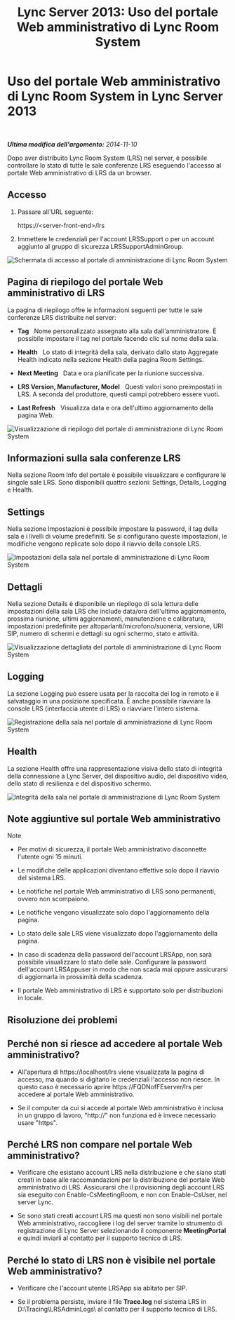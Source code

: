 ﻿---
title: 'Lync Server 2013: Uso del portale Web amministrativo di Lync Room System'
TOCTitle: Uso del portale Web amministrativo di Lync Room System
ms:assetid: c387b2a3-3e42-4642-af72-88126ed2820f
ms:mtpsurl: https://technet.microsoft.com/it-it/library/Dn743660(v=OCS.15)
ms:contentKeyID: 62268996
ms.date: 08/24/2015
mtps_version: v=OCS.15
ms.translationtype: HT
---

# Uso del portale Web amministrativo di Lync Room System in Lync Server 2013

 

_**Ultima modifica dell'argomento:** 2014-11-10_

Dopo aver distribuito Lync Room System (LRS) nel server, è possibile controllare lo stato di tutte le sale conferenze LRS eseguendo l'accesso al portale Web amministrativo di LRS da un browser.

## Accesso

1.  Passare all'URL seguente:
    
    https://\<server-front-end\>/lrs

2.  Immettere le credenziali per l'account LRSSupport o per un account aggiunto al gruppo di sicurezza LRSSupportAdminGroup.

![Schermata di accesso al portale di amministrazione di Lync Room System](images/Dn436326.050bcf70-2f3b-46b2-9b96-ebd12679b713(OCS.15).png "Schermata di accesso al portale di amministrazione di Lync Room System")

## Pagina di riepilogo del portale Web amministrativo di LRS

La pagina di riepilogo offre le informazioni seguenti per tutte le sale conferenze LRS distribuite nel server:

  - **Tag**   Nome personalizzato assegnato alla sala dall'amministratore. È possibile impostare il tag nel portale facendo clic sul nome della sala.

  - **Health**   Lo stato di integrità della sala, derivato dallo stato Aggregate Health indicato nella sezione Health della pagina Room Settings.

  - **Next Meeting**   Data e ora pianificate per la riunione successiva.

  - **LRS Version, Manufacturer, Model**   Questi valori sono preimpostati in LRS. A seconda del produttore, questi campi potrebbero essere vuoti.

  - **Last Refresh**   Visualizza data e ora dell'ultimo aggiornamento della pagina Web.

![Visualizzazione di riepilogo del portale di amministrazione di Lync Room System](images/Dn743660.f829ce90-dd95-4725-bd94-6870c5dcf046(OCS.15).png "Visualizzazione di riepilogo del portale di amministrazione di Lync Room System")

## Informazioni sulla sala conferenze LRS

Nella sezione Room Info del portale è possibile visualizzare e configurare le singole sale LRS. Sono disponibili quattro sezioni: Settings, Details, Logging e Health.

## Settings

Nella sezione Impostazioni è possibile impostare la password, il tag della sala e i livelli di volume predefiniti. Se si configurano queste impostazioni, le modifiche vengono replicate solo dopo il riavvio della console LRS.

![Impostazioni della sala nel portale di amministrazione di Lync Room System](images/Dn743660.ab162e19-41ac-4991-9b2a-92575aa53eda(OCS.15).png "Impostazioni della sala nel portale di amministrazione di Lync Room System")

## Dettagli

Nella sezione Details è disponibile un riepilogo di sola lettura delle impostazioni della sala LRS che include data/ora dell'ultimo aggiornamento, prossima riunione, ultimi aggiornamenti, manutenzione e calibratura, impostazioni predefinite per altoparlanti/microfono/suoneria, versione, URI SIP, numero di schermi e dettagli su ogni schermo, stato e attività.

![Visualizzazione dettagliata del portale di amministrazione di Lync Room System](images/Dn743660.2958bbba-db74-4670-a920-87fdfb2fc22d(OCS.15).png "Visualizzazione dettagliata del portale di amministrazione di Lync Room System")

## Logging

La sezione Logging può essere usata per la raccolta dei log in remoto e il salvataggio in una posizione specificata. È anche possibile riavviare la console LRS (interfaccia utente di LRS) o riavviare l'intero sistema.

![Registrazione della sala nel portale di amministrazione di Lync Room System](images/Dn743660.749aee71-deaa-4ace-a146-fe2b349f0f42(OCS.15).png "Registrazione della sala nel portale di amministrazione di Lync Room System")

## Health

La sezione Health offre una rappresentazione visiva dello stato di integrità della connessione a Lync Server, del dispositivo audio, del dispositivo video, dello stato di resilienza e del dispositivo schermo.

![Integrità della sala nel portale di amministrazione di Lync Room System](images/Dn743660.8cc644f8-8e3e-42d5-9079-045d8fe9daa7(OCS.15).png "Integrità della sala nel portale di amministrazione di Lync Room System")

## Note aggiuntive sul portale Web amministrativo


> [!NOTE]
> <UL>
> <LI>
> <P>Per motivi di sicurezza, il portale Web amministrativo disconnette l'utente ogni 15 minuti.</P>
> <LI>
> <P>Le modifiche delle applicazioni diventano effettive solo dopo il riavvio del sistema LRS.</P>
> <LI>
> <P>Le notifiche nel portale Web amministrativo di LRS sono permanenti, ovvero non scompaiono.</P>
> <LI>
> <P>Le notifiche vengono visualizzate solo dopo l'aggiornamento della pagina.</P>
> <LI>
> <P>Lo stato delle sale LRS viene visualizzato dopo l'aggiornamento della pagina.</P>
> <LI>
> <P>In caso di scadenza della password dell'account LRSApp, non sarà possibile visualizzare lo stato delle sale. Configurare la password dell'account LRSAppuser in modo che non scada mai oppure assicurarsi di aggiornarla in prossimità della scadenza.</P>
> <LI>
> <P>Il portale Web amministrativo di LRS è supportato solo per distribuzioni in locale.</P></LI></UL>



## Risoluzione dei problemi

## Perché non si riesce ad accedere al portale Web amministrativo?

  - All'apertura di https://localhost/lrs viene visualizzata la pagina di accesso, ma quando si digitano le credenziali l'accesso non riesce. In questo caso è necessario aprire https://FQDNofFEserver/lrs per accedere al portale Web amministrativo.

  - Se il computer da cui si accede al portale Web amministrativo è inclusa in un gruppo di lavoro, "http://" non funziona ed è invece necessario usare "https".

## Perché LRS non compare nel portale Web amministrativo?

  - Verificare che esistano account LRS nella distribuzione e che siano stati creati in base alle raccomandazioni per la distribuzione del portale Web amministrativo di LRS. Assicurarsi che il provisioning degli account LRS sia eseguito con Enable-CsMeetingRoom, e non con Enable-CsUser, nel server Lync.

  - Se sono stati creati account LRS ma questi non sono visibili nel portale Web amministrativo, raccogliere i log del server tramite lo strumento di registrazione di Lync Server selezionando il componente **MeetingPortal** e quindi inviarli al contatto per il supporto tecnico di LRS.

## Perché lo stato di LRS non è visibile nel portale Web amministrativo?

  - Verificare che l'account utente LRSApp sia abitato per SIP.

  - Se il problema persiste, inviare il file **Trace.log** nel sistema LRS in D:\\Tracing\\LRSAdminLogs\\ al contatto per il supporto tecnico di LRS.

